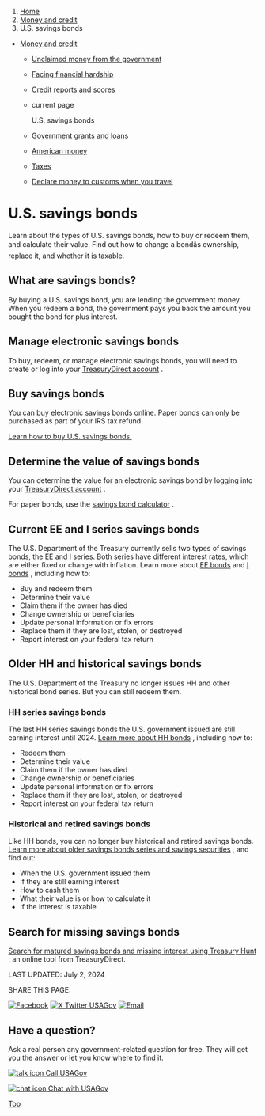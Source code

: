 1. [Home](/)
2. [Money and credit](/money)
3. U.S. savings bonds

* [Money and credit](/money)
  + [Unclaimed money from the government](/unclaimed-money)
  + [Facing financial hardship](/financial-hardship)
  + [Credit reports and scores](/credit)
  + current page

    U.S. savings bonds
  + [Government grants and loans](/government-grants-and-loans)
  + [American money](/currency)
  + [Taxes](/taxes)
  + [Declare money to customs when you travel](/travel-money)

U.S. savings bonds
==================

Learn about the types of U.S. savings bonds, how to buy or redeem them, and calculate their value. Find out how to change a bondâs ownership, replace it, and whether it is taxable.

What are savings bonds?
-----------------------

By buying a U.S. savings bond, you are lending the government money. When you redeem a bond, the government pays you back the amount you bought the bond for plus interest.

Manage electronic savings bonds
-------------------------------

To buy, redeem, or manage electronic savings bonds, you will need to create or log into your
[TreasuryDirect account](https://www.treasurydirect.gov/log-in/)
.

Buy savings bonds
-----------------

You can buy electronic savings bonds online. Paper bonds can only be purchased as part of your IRS tax refund.

[Learn how to buy U.S. savings bonds.](https://www.treasurydirect.gov/savings-bonds/buy-a-bond/)

Determine the value of savings bonds
------------------------------------

You can determine the value for an electronic savings bond by logging into your
[TreasuryDirect account](https://www.treasurydirect.gov/log-in/)
.

For paper bonds, use the
[savings bond calculator](https://www.treasurydirect.gov/savings-bonds/savings-bond-calculator/)
.

**Current EE and I series savings bonds**
-----------------------------------------

The U.S. Department of the Treasury currently sells two types of savings bonds, the EE and I series. Both series have different interest rates, which are either fixed or change with inflation. Learn more about
[EE bonds](https://www.treasurydirect.gov/savings-bonds/ee-bonds/)
and
[I bonds](https://www.treasurydirect.gov/savings-bonds/i-bonds/)
, including how to:

* Buy and redeem them
* Determine their value
* Claim them if the owner has died
* Change ownership or beneficiaries
* Update personal information or fix errors
* Replace them if they are lost, stolen, or destroyed
* Report interest on your federal tax return

**Older HH and historical savings bonds**
-----------------------------------------

The U.S. Department of the Treasury no longer issues HH and other historical bond series. But you can still redeem them.

### HH series savings bonds

The last HH series savings bonds the U.S. government issued are still earning interest until 2024.
[Learn more about HH bonds](https://www.treasurydirect.gov/savings-bonds/hh-bonds/)
, including how to:

* Redeem them
* Determine their value
* Claim them if the owner has died
* Change ownership or beneficiaries
* Update personal information or fix errors
* Replace them if they are lost, stolen, or destroyed
* Report interest on your federal tax return

### Historical and retired savings bonds

Like HH bonds, you can no longer buy historical and retired savings bonds.
[Learn more about older savings bonds series and savings securities](https://www.treasurydirect.gov/savings-bonds/historical-retired-bonds/)
, and find out:

* When the U.S. government issued them
* If they are still earning interest
* How to cash them
* What their value is or how to calculate it
* If the interest is taxable

**Search for missing savings bonds**
------------------------------------

[Search for matured savings bonds and missing interest using Treasury Hunt](https://www.treasurydirect.gov/savings-bonds/treasury-hunt/)
, an online tool from TreasuryDirect.

LAST UPDATED:
July 2, 2024

SHARE THIS PAGE:

[![Facebook](/themes/custom/usagov/images/social-media-icons/Facebook_Icon.svg)](https://www.facebook.com/sharer/sharer.php?u=https://www.usa.gov/savings-bonds&v=3)
[![X Twitter USAGov](/themes/custom/usagov/images/social-media-icons/X_Twitter_Icon.svg?version=2)](https://twitter.com/intent/tweet?source=webclient&text=https://www.usa.gov/savings-bonds)
[![Email](/themes/custom/usagov/images/social-media-icons/Email_Icon.svg?version=2)](mailto:?subject=https://www.usa.gov/savings-bonds)

Have a question?
----------------

Ask a real person any government-related question for free. They will get you the answer or let you know where to find it.

[![talk icon](/themes/custom/usagov/images/ICONS_talk.png)
Call USAGov](/phone)

[![chat icon](/themes/custom/usagov/images/ICONS_chat.png)
Chat with USAGov](/chat)

[Top](#main-content)